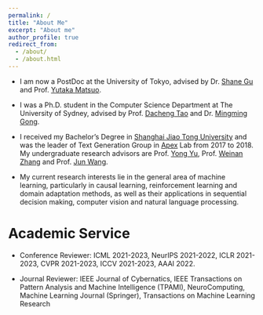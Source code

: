 ```yaml
---
permalink: /
title: "About Me"
excerpt: "About me"
author_profile: true
redirect_from:
  - /about/
  - /about.html
---
```


- I am now a PostDoc at the University of Tokyo, advised by Dr. [Shane Gu](https://sites.google.com/view/gugurus) and Prof. [Yutaka Matsuo](http://ymatsuo.com/index.html).

- I was a Ph.D. student in the Computer Science Department at The University of Sydney, advised by Prof. [Dacheng Tao](https://www.sydney.edu.au/engineering/about/our-people/academic-staff/dacheng-tao.html) and Dr. [Mingming Gong](https://mingming-gong.github.io/).

- I received my Bachelor’s Degree in [Shanghai Jiao Tong University](https://en.sjtu.edu.cn/) and was the leader of Text Generation Group in [Apex](https://apex.sjtu.edu.cn/) Lab from 2017 to 2018. My undergraduate research advisors are Prof. [Yong Yu](http://apex.sjtu.edu.cn/members/yyu), Prof. [Weinan Zhang](http://wnzhang.net/) and Prof. [Jun Wang](http://www0.cs.ucl.ac.uk/staff/jun.wang/).

- My current research interests lie in the general area of machine learning, particularly in causal learning, reinforcement learning and domain adaptation methods, as well as their applications in sequential decision making, computer vision and natural language processing.


Academic Service
======
- Conference Reviewer: ICML 2021-2023, NeurIPS 2021-2022, ICLR 2021-2023, CVPR 2021-2023, ICCV 2021-2023, AAAI 2022.

- Journal Reviewer: IEEE Journal of Cybernatics, IEEE Transactions on Pattern Analysis and Machine Intelligence (TPAMI), NeuroComputing, Machine Learning Journal (Springer), Transactions on Machine Learning Research 
